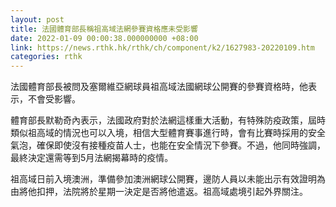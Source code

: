 ```yaml
---
layout: post
title: 法國體育部長稱祖高域法網參賽資格應未受影響
date: 2022-01-09 00:00:38.000000000 +08:00
link: https://news.rthk.hk/rthk/ch/component/k2/1627983-20220109.htm
categories: rthk
---
```


法國體育部長被問及塞爾維亞網球員祖高域法國網球公開賽的參賽資格時，他表示，不會受影響。

體育部長默勒奇內表示，法國政府對於法網這樣重大活動，有特殊防疫政策，屆時類似祖高域的情況也可以入境，相信大型體育賽事進行時，會有比賽時採用的安全氣泡，確保即使沒有接種疫苗人士，也能在安全情況下參賽。不過，他同時強調，最終決定還需等到5月法網揭幕時的疫情。

祖高域日前入境澳洲，準備參加澳洲網球公開賽，邊防人員以未能出示有效證明為由將他扣押，法院將於星期一決定是否將他遣返。祖高域處境引起外界關注。
